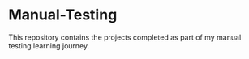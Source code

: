 # Manual-Testing
This repository contains the projects completed as part of my manual testing learning journey. 
